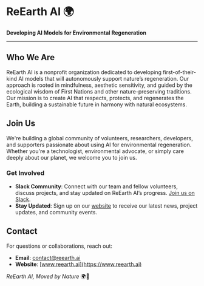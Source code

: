 # ReEarth AI 🌍

**Developing AI Models for Environmental Regeneration**

---

## Who We Are
ReEarth AI is a nonprofit organization dedicated to developing first-of-their-kind AI models that will autonomously support nature’s regeneration. Our approach is rooted in mindfulness, aesthetic sensitivity, and guided by the ecological wisdom of First Nations and other nature-preserving traditions. Our mission is to create AI that respects, protects, and regenerates the Earth, building a sustainable future in harmony with natural ecosystems.

## Join Us
We're building a global community of volunteers, researchers, developers, and supporters passionate about using AI for environmental regeneration. Whether you're a technologist, environmental advocate, or simply care deeply about our planet, we welcome you to join us.

### Get Involved
- **Slack Community**: Connect with our team and fellow volunteers, discuss projects, and stay updated on ReEarth AI’s progress. [Join us on Slack](https://reearthai.slack.com).
- **Stay Updated**: Sign up on our [website](https://www.reearth.ai) to receive our latest news, project updates, and community events.

## Contact
For questions or collaborations, reach out:
- **Email**: contact@reearth.ai
- **Website**: [www.reearth.ai](https://www.reearth.ai)

*ReEarth AI, Moved by Nature* 🌍💚

